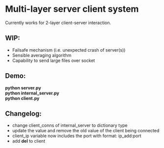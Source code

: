 # Multi-layer server client system

Currently works for 2-layer client-server interaction.

## WIP:
* Failsafe mechanism (i.e. unexpected crash of server(s))
* Sensible averaging algorithm
* Capability to send large files over socket

## Demo:
**python server.py**\
**python internal_server.py**\
**python client.py**

## Changelog:
* change client_conns of internal_server to dictionary type
* update the value and remove the old value of the client being connected
* client_ip variable now includes the port with format: ip_add:port
* add __del__ to client